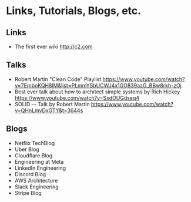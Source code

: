 # Links, Tutorials, Blogs, etc.

## Links
- The first ever wiki http://c2.com

## Talks
- Robert Martin "Clean Code" Playlist https://www.youtube.com/watch?v=7EmboKQH8lM&list=PLmmYSbUCWJ4x1GO839azG_BBw8rkh-zOj
- Best ever talk about how to architect simple systems by Rich Hickey https://www.youtube.com/watch?v=SxdOUGdseq4
- SOLID -- Talk by Robert Martin https://www.youtube.com/watch?v=QHnLmvDxGTY&t=3644s

## Blogs
- Netflix TechBlog
- Uber Blog
- Cloudflare Blog
- Engineering at Meta
- LinkedIn Engineering
- Discord Blog
- AWS Architecture
- Slack Engineering
- Stripe Blog

